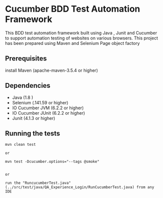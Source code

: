 # Cucumber BDD Test Automation Framework

This BDD test automation framework built using Java , Junit and Cucumber to support automation testing of
websites on various browsers. This project has been prepared using Maven and 
Selenium Page object factory


## Prerequisites
install Maven (apache-maven-3.5.4 or higher)


## Dependencies
* Java (1.8 )
* Selenium (.141.59 or higher)
* IO Cucumber JVM  (6.2.2 or higher)
* IO Cucumber JUnit (6.2.2 or higher)
* Junit (4.1.3 or higher)


## Running the tests
```
mvn clean test

or

mvn test -Dcucumber.options="--tags @smoke"


or

run the "RuncucumberTest.java" (../src/test/java/QA_Experience_Login/RunCucumberTest.java) from any IDE
```